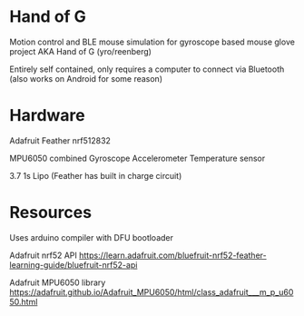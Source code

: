 # Hand of G

Motion control and BLE mouse simulation for gyroscope based mouse glove project AKA Hand of G (yro/reenberg)

Entirely self contained, only requires a computer to connect via Bluetooth (also works on Android for some reason)

# Hardware
Adafruit Feather nrf512832

MPU6050 combined Gyroscope Accelerometer Temperature sensor

3.7 1s Lipo (Feather has built in charge circuit)


# Resources
Uses arduino compiler with DFU bootloader

Adafruit nrf52 API 
https://learn.adafruit.com/bluefruit-nrf52-feather-learning-guide/bluefruit-nrf52-api

Adafruit MPU6050 library
https://adafruit.github.io/Adafruit_MPU6050/html/class_adafruit___m_p_u6050.html
